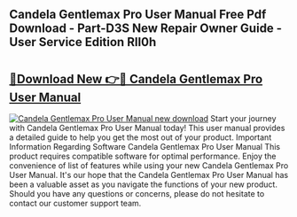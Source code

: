 ## Candela Gentlemax Pro User Manual Free Pdf Download - Part-D3S New Repair Owner Guide - User Service Edition RlI0h

# <h2><a href="http://bc12525.oget.top/?id=Candela+Gentlemax+Pro+User+Manual">🔗Download New 👉🔴 Candela Gentlemax Pro User Manual</a></h2>

[![Candela Gentlemax Pro User Manual new download](https://i.imgur.com/5g1atiW.png)](http://bc12525.oget.top/?id=Candela+Gentlemax+Pro+User+Manual)
Start your journey with Candela Gentlemax Pro User Manual today! This user manual provides a detailed guide to help you get the most out of your product. Important Information Regarding Software Candela Gentlemax Pro User Manual This product requires compatible software for optimal performance. Enjoy the convenience of list of features while using your new Candela Gentlemax Pro User Manual. It's our hope that the Candela Gentlemax Pro User Manual has been a valuable asset as you navigate the functions of your new product. Should you have any questions or concerns, please do not hesitate to contact our customer support team.
